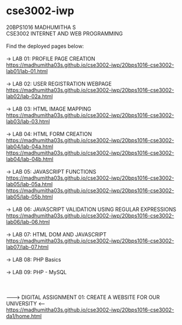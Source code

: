 # cse3002-iwp
20BPS1016 MADHUMITHA S<br/>
CSE3002 INTERNET AND WEB PROGRAMMING
<br/><br/>
Find the deployed pages below: <br/><br/>
-> LAB 01: PROFILE PAGE CREATION <br/>
https://madhumitha03s.github.io/cse3002-iwp/20bps1016-cse3002-lab01/lab-01.html 
<br/><br/>
-> LAB 02: USER REGISTRATION WEBPAGE <br/>
https://madhumitha03s.github.io/cse3002-iwp/20bps1016-cse3002-lab02/lab-02a.html
<br/><br/>
-> LAB 03: HTML IMAGE MAPPING <br/>
https://madhumitha03s.github.io/cse3002-iwp/20bps1016-cse3002-lab03/lab-03.html
<br/><br/>
-> LAB 04: HTML FORM CREATION <br/>
https://madhumitha03s.github.io/cse3002-iwp/20bps1016-cse3002-lab04/lab-04a.html
<br/>
https://madhumitha03s.github.io/cse3002-iwp/20bps1016-cse3002-lab04/lab-04b.html
<br/><br/>
-> LAB 05: JAVASCRIPT FUNCTIONS <br/>
https://madhumitha03s.github.io/cse3002-iwp/20bps1016-cse3002-lab05/lab-05a.html
<br/>
https://madhumitha03s.github.io/cse3002-iwp/20bps1016-cse3002-lab05/lab-05b.html
<br/><br/>
-> LAB 06: JAVASCRIPT VALIDATION USING REGULAR EXPRESSIONS <br/>
https://madhumitha03s.github.io/cse3002-iwp/20bps1016-cse3002-lab06/lab-06.html
<br/><br/>
-> LAB 07: HTML DOM AND JAVASCRIPT <br/>
https://madhumitha03s.github.io/cse3002-iwp/20bps1016-cse3002-lab07/lab-07.html
<br/><br/>
-> LAB 08: PHP Basics
<br/><br/>
-> LAB 09: PHP - MySQL
<br/><br/>
<br/><br/>
---> DIGITAL ASSIGNMENT 01: CREATE A WEBSITE FOR OUR UNIVERSITY <--
<br/>
https://madhumitha03s.github.io/cse3002-iwp/20bps1016-cse3002-da1/home.html
